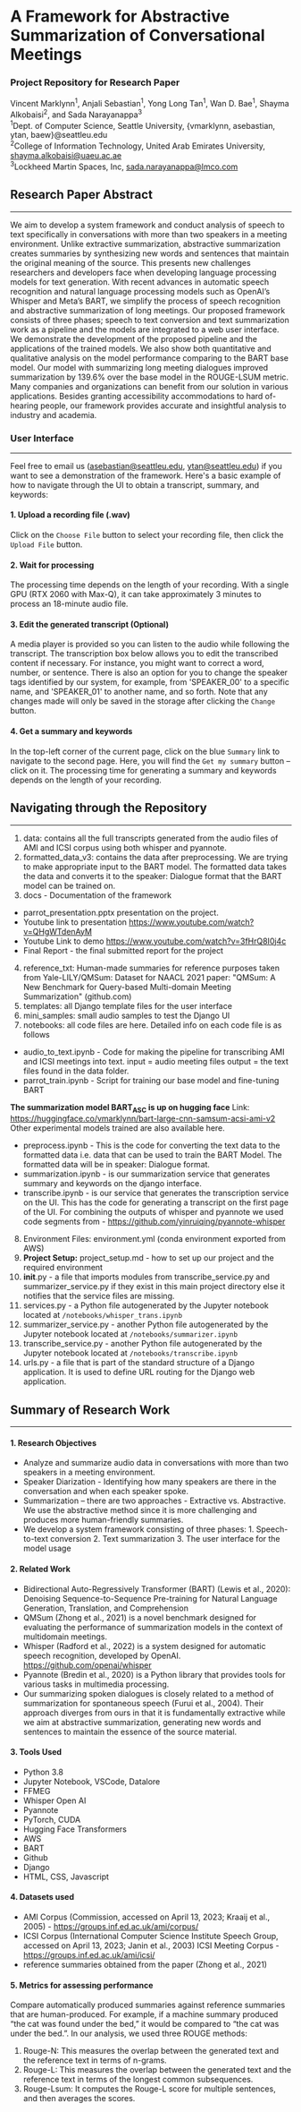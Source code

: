 # A Framework for Abstractive Summarization of Conversational Meetings
### Project Repository for Research Paper

Vincent Marklynn<sup>1</sup>, Anjali Sebastian<sup>1</sup>, Yong Long Tan<sup>1</sup>, Wan D. Bae<sup>1</sup>,
Shayma Alkobaisi<sup>2</sup>, and Sada Narayanappa<sup>3</sup> <br>
<sup>1</sup>Dept. of Computer Science, Seattle University, {vmarklynn, asebastian, ytan, baew}@seattleu.edu <br>
<sup>2</sup>College of Information Technology, United Arab Emirates University, shayma.alkobaisi@uaeu.ac.ae <br>
<sup>3</sup>Lockheed Martin Spaces, Inc, sada.narayanappa@lmco.com

## Research Paper Abstract
---
We aim to develop a system framework and conduct analysis of speech to text specifically in conversations with more than two speakers in a meeting environment. Unlike extractive summarization, abstractive summarization creates summaries by synthesizing new words and sentences that maintain the original meaning of the source. This presents new challenges researchers and developers face when developing language processing models for text generation. With recent advances in automatic speech recognition and natural language processing models such as OpenAI’s Whisper and Meta’s BART, we simplify the process of speech recognition and abstractive summarization of long meetings. Our proposed framework consists of three phases; speech to text conversion and text summarization work as a pipeline and the models are integrated to a web user interface. We demonstrate the development of the proposed pipeline and the applications of the trained models. We also show both quantitative and qualitative analysis on the model performance comparing to the BART base model. Our model with summarizing long meeting dialogues improved summarization by 139.6% over the base model in the ROUGE-LSUM metric. Many companies and organizations can benefit from our solution in various applications. Besides granting accessibility accommodations to hard of- hearing people, our framework provides accurate and insightful analysis to industry and academia.

### User Interface 
---

Feel free to email us (asebastian@seattleu.edu, ytan@seattleu.edu) if you want to see a demonstration of the framework.
Here's a basic example of how to navigate through the UI to obtain a transcript, summary, and keywords:

#### 1. Upload a recording file (.wav)
Click on the `Choose File` button to select your recording file, then click the `Upload File` button.

#### 2. Wait for processing
The processing time depends on the length of your recording. With a single GPU (RTX 2060 with Max-Q), it can take approximately 3 minutes to process an 18-minute audio file.

#### 3. Edit the generated transcript (Optional)
A media player is provided so you can listen to the audio while following the transcript. The transcription box below allows you to edit the transcribed content if necessary. For instance, you might want to correct a word, number, or sentence. There is also an option for you to change the speaker tags identified by our system, for example, from 'SPEAKER_00' to a specific name, and 'SPEAKER_01' to another name, and so forth. Note that any changes made will only be saved in the storage after clicking the `Change` button. 

#### 4. Get a summary and keywords
In the top-left corner of the current page, click on the blue `Summary` link to navigate to the second page. Here, you will find the `Get my summary` button – click on it. The processing time for generating a summary and keywords depends on the length of your recording.

## Navigating through the Repository
---

1. data: contains all the full transcripts generated from the audio files of AMI and ICSI corpus using both whisper and pyannote.
2. formatted_data_v3: contains the data after preprocessing. We are trying to make appropriate input to the BART model. The formatted data takes the data and converts it to the speaker: Dialogue format that the BART model can be trained on.
3. docs - Documentation of the framework
- parrot_presentation.pptx presentation on the project. 
- Youtube link to presentation https://www.youtube.com/watch?v=QHgWTdenAyM
- Youtube Link to demo https://www.youtube.com/watch?v=3fHrQ8I0j4c
- Final Report - the final submitted report for the project
  
4. reference_txt:  Human-made summaries for reference purposes taken from  Yale-LILY/QMSum: Dataset for NAACL 2021 paper: "QMSum: A New Benchmark for Query-based Multi-domain Meeting Summarization" (github.com)  
5. templates: all Django template files for the user interface
6. mini_samples: small audio samples to test the Django UI
7. notebooks: all code files are here. Detailed info on each code file is as follows
- audio_to_text.ipynb - Code for making the pipeline for transcribing AMI and ICSI meetings into text. input = audio meeting files output = the text files found in the data folder.
- parrot_train.ipynb - Script for training our base model and fine-tuning BART 

**The summarization model BART<sub>ASC</sub> is up on hugging face**  Link: https://huggingface.co/vmarklynn/bart-large-cnn-samsum-acsi-ami-v2
Other experimental models trained are also available here. 

- preprocess.ipynb - This is the code for converting the text data to the formatted data i.e. data that can be used to train the BART Model. The formatted data will be in speaker: Dialogue format.
- summarization.ipynb - is our summarization service that generates summary and keywords on the django interface.
- transcribe.ipynb -  is our service that generates the transcription service on the UI. This has the code for generating a transcript on the first page of the UI. For combining the outputs of whisper and pyannote we used code segments from - https://github.com/yinruiqing/pyannote-whisper

8. Environment Files: environment.yml (conda environment exported from AWS)
9. **Project Setup:** project_setup.md - how to set up our project and the required environment
10.  __init__.py - a file that imports modules from transcribe_service.py and summarizer_service.py if they exist in this main project directory else it notifies that the service files are missing.
11. services.py - a Python file autogenerated by the Jupyter notebook located at `/notebooks/whisper_trans.ipynb`
12. summarizer_service.py - another Python file autogenerated by the Jupyter notebook located at `/notebooks/summarizer.ipynb`
13. transcribe_service.py - another Python file autogenerated by the Jupyter notebook located at `/notebooks/transcribe.ipynb`
14. urls.py - a file that is part of the standard structure of a Django application. It is used to define URL routing for the Django web application.

## Summary of Research Work
---

#### 1. Research Objectives
- Analyze and summarize audio data in conversations with more than two speakers in a meeting environment.
- Speaker Diarization - Identifying how many speakers are there in the conversation and when each speaker spoke.  
- Summarization – there are two approaches - Extractive vs. Abstractive. We use the abstractive method since it is more challenging and produces more human-friendly summaries.
- We develop a system framework consisting of three phases: 1. Speech-to-text conversion 2. Text summarization 3. The user interface for the model usage  

#### 2. Related Work
- Bidirectional Auto-Regressively Transformer (BART) (Lewis et al., 2020): Denoising Sequence-to-Sequence Pre-training for Natural Language Generation, Translation, and Comprehension
- QMSum (Zhong et al., 2021) is a novel benchmark designed for evaluating the performance of summarization models in the context of multidomain meetings.
- Whisper (Radford et al., 2022) is a system designed for automatic speech recognition, developed by OpenAI. https://github.com/openai/whisper
- Pyannote (Bredin et al., 2020) is a Python library that provides tools for various tasks in multimedia processing.
- Our summarizing spoken dialogues is closely related to a method of summarization for spontaneous speech (Furui et al., 2004). Their approach diverges from ours in that it is fundamentally
extractive while we aim at abstractive summarization, generating new words and sentences to maintain the essence of the source material.

#### 3. Tools Used
- Python 3.8
- Jupyter Notebook, VSCode, Datalore
- FFMEG
- Whisper Open AI
- Pyannote
- PyTorch, CUDA
- Hugging Face Transformers
- AWS
- BART
- Github
- Django
- HTML, CSS, Javascript

#### 4. Datasets used
- AMI Corpus (Commission, accessed on April 13, 2023; Kraaij et al., 2005) - https://groups.inf.ed.ac.uk/ami/corpus/ 
- ICSI Corpus (International Computer Science Institute Speech Group, accessed on April 13, 2023; Janin et al., 2003) ICSI Meeting Corpus - https://groups.inf.ed.ac.uk/ami/icsi/ 
- reference summaries obtained from the paper (Zhong et al., 2021)

#### 5. Metrics for assessing performance
Compare automatically produced summaries against reference summaries that are human-produced. For example, if a machine summary produced “the cat was found under the bed,” it would be compared to “the cat was under the bed.”. In our analysis, we used three ROUGE methods:
1. Rouge-N: This measures the overlap between the generated text and the reference text in terms of n-grams.
2. Rouge-L: This measures the overlap between the generated text and the reference text in terms of the longest common subsequences.
3. Rouge-Lsum: It computes the Rouge-L score for multiple sentences, and then averages the scores.


